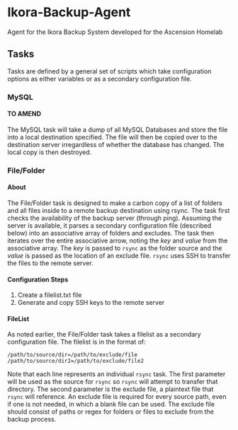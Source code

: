 # Ikora-Backup-Agent
Agent for the Ikora Backup System developed for the Ascension Homelab

## Tasks

Tasks are defined by a general set of scripts which take configuration options as either variables or as a secondary configuration file. 

### MySQL

#### TO AMEND
The MySQL task will take a dump of all MySQL Databases and store the file into a local destination specified. The file will then be copied over to the destination server irregardless of whether the database has changed. The local copy is then destroyed.

### File/Folder

#### About

The File/Folder task is designed to make a carbon copy of a list of folders and all files inside to a remote backup destination using rsync. The task first checks the availability of the backup server (through ping). Assuming the server is available, it parses a secondary configuration file (described below) into an associative array of folders and excludes. The task then iterates over the entire associative arrow, noting the *key* and *value* from the associative array. The *key* is passed to `rsync` as the folder source and the *value* is passed as the location of an exclude file. `rsync` uses SSH to transfer the files to the remote server.

#### Configuration Steps

1. Create a filelist.txt file
2. Generate and copy SSH keys to the remote server

#### FileList

As noted earlier, the File/Folder task takes a filelist as a secondary configuration file. The filelist is in the format of:

```
/path/to/source/dir=/path/to/exclude/file
/path/to/source/dir2=/path/to/exclude/file2
```

Note that each line represents an individual `rsync` task. The first parameter will be used as the source for `rsync` so `rsync` will attempt to transfer that directory. The second parameter is the exclude file, a plaintext file that `rsync` will reference. An exclude file is required for every source path, even if one is not needed, in which a blank file can be used. The exclude file should consist of paths or regex for folders or files to exclude from the backup process.

